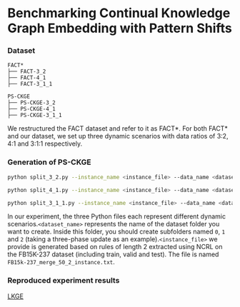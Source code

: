 # Benchmarking Continual Knowledge Graph Embedding with Pattern Shifts
### Dataset
```
FACT*
├── FACT-3_2
├── FACT-4_1
├── FACT-3_1_1

PS-CKGE
├── PS-CKGE-3_2
├── PS-CKGE-4_1
├── PS-CKGE-3_1_1
```
We restructured the FACT dataset and refer to it as FACT*. For both FACT* and our dataset, we set up three dynamic scenarios with data ratios of 3:2, 4:1 and 3:1:1 respectively.
### Generation of PS-CKGE

```sh
python split_3_2.py --instance_name <instance_file> --data_name <dataset_name>

```
```sh
python split_4_1.py --instance_name <instance_file> --data_name <dataset_name>

```
```sh
python split_3_1_1.py --instance_name <instance_file> --data_name <dataset_name>

```
In our experiment, the three Python files each represent different dynamic scenarios.`<dataset_name>` represents the name of the dataset folder you want to create. Inside this folder, you should create subfolders named `0`, `1`  and `2` (taking a three-phase update as an example).`<instance_file>` we provide is generated based on rules of length 2 extracted using NCRL on the FB15K-237 dataset (including train, valid and test). The file is named `FB15k-237_merge_50_2_instance.txt`.
### Reproduced experiment results 
[LKGE](https://github.com/nju-websoft/LKGE)

